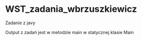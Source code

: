 # WST_zadania_wbrzuszkiewicz
Zadanie z javy

Output z zadań jest w metodzie main w statycznej klasie Main
